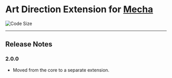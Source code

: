 Art Direction Extension for [Mecha](https://github.com/mecha-cms/mecha)
=======================================================================

![Code Size](https://img.shields.io/github/languages/code-size/mecha-cms/x.art?color=%23444&style=for-the-badge)

---

Release Notes
-------------

### 2.0.0

 - Moved from the core to a separate extension.